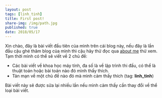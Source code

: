 ```yaml
---
layout: post
tags: [linh_tinh]
title: First post!
share-img: /img/path.jpg
published: true
date: 2018/05/17
---
```

  Xin chào, đây là bài viết đầu tiên của mình trên cái blog này, nếu đây là lần đầu cậu ghé thăm blog của mình thì cậu hãy thử đọc qua [about me](/aboutme) thử xem.  
  Tạm thời mình có thể sẽ viết về 2 chủ đề: 
* Các bài viết về khoa học máy tính, đa số là về lập trình thi đấu, có thể là thuật toán hoặc bài toán nào đó mình thấy thích.
* Tản mạn về một chủ đề nào đó mà mình cảm thấy thích (tag: **linh_tinh**)

Bài viết này sẽ được sửa lại nhiều lần nếu mình cảm thấy cần thay đổi về thể loại bài viết.
